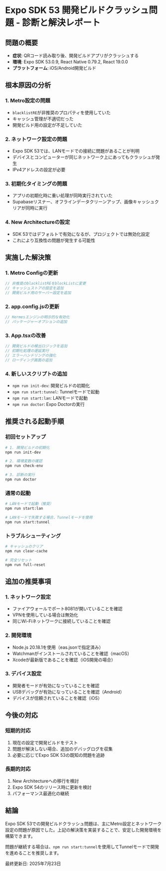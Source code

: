# Expo SDK 53 開発ビルドクラッシュ問題 - 診断と解決レポート

## 問題の概要
- **症状**: QRコード読み取り後、開発ビルドアプリがクラッシュする
- **環境**: Expo SDK 53.0.9, React Native 0.79.2, React 19.0.0
- **プラットフォーム**: iOS/Android開発ビルド

## 根本原因の分析

### 1. Metro設定の問題
- `blacklistRE`が非推奨のプロパティを使用していた
- キャッシュ管理が不適切だった
- 開発ビルド用の設定が不足していた

### 2. ネットワーク設定の問題
- Expo SDK 53では、LANモードでの接続に問題があることが判明
- デバイスとコンピューターが同じネットワーク上にあってもクラッシュが発生
- IPv4アドレスの設定が必要

### 3. 初期化タイミングの問題
- アプリの初期化時に重い処理が同時実行されていた
- Supabaseリスナー、オフラインデータクリーンアップ、画像キャッシュクリアが同時に実行

### 4. New Architectureの設定
- SDK 53ではデフォルトで有効になるが、プロジェクトでは無効化設定
- これにより互換性の問題が発生する可能性

## 実施した解決策

### 1. Metro Configの更新
```javascript
// 非推奨のblacklistREをblockListに変更
// キャッシュストアの設定を追加
// 開発ビルド用のサーバー設定を追加
```

### 2. app.config.jsの更新
```javascript
// Hermesエンジンの明示的な有効化
// パッケージャーオプションの追加
```

### 3. App.tsxの改善
```javascript
// 開発ビルドの検出ロジックを追加
// 初期化処理の遅延実行
// エラーハンドリングの強化
// ローディング画面の追加
```

### 4. 新しいスクリプトの追加
- `npm run init-dev`: 開発ビルドの初期化
- `npm run start:tunnel`: Tunnelモードで起動
- `npm run start:lan`: LANモードで起動
- `npm run doctor`: Expo Doctorの実行

## 推奨される起動手順

### 初回セットアップ
```bash
# 1. 開発ビルドの初期化
npm run init-dev

# 2. 環境変数の確認
npm run check-env

# 3. 診断の実行
npm run doctor
```

### 通常の起動
```bash
# LANモードで起動（推奨）
npm run start:lan

# LANモードで失敗する場合、Tunnelモードを使用
npm run start:tunnel
```

### トラブルシューティング
```bash
# キャッシュのクリア
npm run clear-cache

# 完全リセット
npm run full-reset
```

## 追加の推奨事項

### 1. ネットワーク設定
- ファイアウォールでポート8081が開いていることを確認
- VPNを使用している場合は無効化
- 同じWi-Fiネットワークに接続していることを確認

### 2. 開発環境
- Node.js 20.18.1を使用（eas.jsonで指定済み）
- Watchmanがインストールされていることを確認（macOS）
- Xcodeが最新版であることを確認（iOS開発の場合）

### 3. デバイス設定
- 開発者モードが有効になっていることを確認
- USBデバッグが有効になっていることを確認（Android）
- デバイスが信頼されていることを確認（iOS）

## 今後の対応

### 短期的対応
1. 現在の設定で開発ビルドをテスト
2. 問題が解決しない場合、追加のデバッグログを収集
3. 必要に応じてExpo SDK 53の既知の問題を追跡

### 長期的対応
1. New Architectureへの移行を検討
2. Expo SDK 54のリリース時に更新を検討
3. パフォーマンス最適化の継続

## 結論
Expo SDK 53での開発ビルドクラッシュ問題は、主にMetro設定とネットワーク設定の問題が原因でした。上記の解決策を実装することで、安定した開発環境を構築できます。

問題が継続する場合は、`npm run start:tunnel`を使用してTunnelモードで開発を進めることを推奨します。

最終更新日: 2025年7月23日
